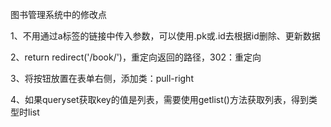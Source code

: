 图书管理系统中的修改点

1、不用通过a标签的链接中传入参数，可以使用.pk或.id去根据id删除、更新数据

2、return redirect('/book/')，重定向返回的路径，302：重定向

3、将按钮放置在表单右侧，添加类：pull-right

4、如果queryset获取key的值是列表，需要使用getlist()方法获取列表，得到类型时list